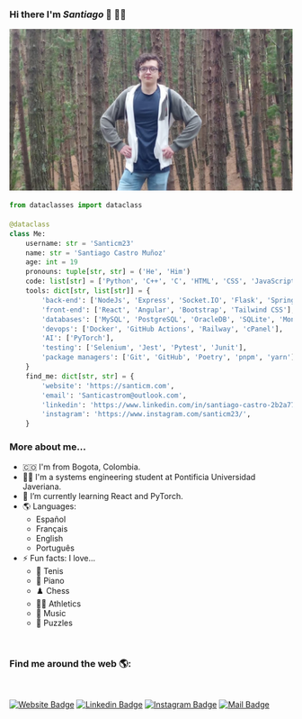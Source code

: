 ### Hi there I'm **_Santiago_** 👋 👨‍💻

![](./public/my-photo.jpg)

```python
from dataclasses import dataclass

@dataclass
class Me:
    username: str = 'Santicm23'
    name: str = 'Santiago Castro Muñoz'
    age: int = 19
    pronouns: tuple[str, str] = ('He', 'Him')
    code: list[str] = ['Python', 'C++', 'C', 'HTML', 'CSS', 'JavaScript', 'TypeScript', 'Java', 'php' 'SQL']
    tools: dict[str, list[str]] = {
        'back-end': ['NodeJs', 'Express', 'Socket.IO', 'Flask', 'Spring Boot'],
        'front-end': ['React', 'Angular', 'Bootstrap', 'Tailwind CSS'],
        'databases': ['MySQL', 'PostgreSQL', 'OracleDB', 'SQLite', 'MongoDB'],
        'devops': ['Docker', 'GitHub Actions', 'Railway', 'cPanel'],
        'AI': ['PyTorch'],
        'testing': ['Selenium', 'Jest', 'Pytest', 'Junit'],
        'package managers': ['Git', 'GitHub', 'Poetry', 'pnpm', 'yarn']
    }
    find_me: dict[str, str] = {
        'website': 'https://santicm.com',
        'email': 'Santicastrom@outlook.com',
        'linkedin': 'https://www.linkedin.com/in/santiago-castro-2b2a77276/',
        'instagram': 'https://www.instagram.com/santicm23/',
    }
```

### More about me...

- 🇨🇴 I'm from Bogota, Colombia.
- 👨‍💻 I'm a systems engineering student at Pontificia Universidad Javeriana.
- 🌱 I’m currently learning React and PyTorch.
- 🌎 Languages:
  - Español
  - Français
  - English
  - Português
- ⚡ Fun facts: I love...
  - 🎾 Tenis
  - 🎹 Piano
  - ♟️ Chess
  - 🏃‍♂️ Athletics
  - 🎵 Music
  - 🧩 Puzzles

<br>

### Find me around the web 🌎:

<br>

[![Website Badge](https://img.shields.io/badge/Website-3b5998?logo=Google-Chrome&logoColor=white&link=https://santicm.com)](https://santicm.com)
[![Linkedin Badge](https://img.shields.io/badge/-LinkedIn-222222?logo=Linkedin&logoColor=white&link=https://www.linkedin.com/in/01naveenv/)](https://www.linkedin.com/in/santiago-castro-2b2a77276/)
[![Instagram Badge](https://img.shields.io/badge/-Instagram-222222?logo=Instagram&logoColor=white&link=https://www.instagram.com/santicm23/)](https://www.instagram.com/santicm23/)
[![Mail Badge](https://img.shields.io/badge/-Mail-222222?logo=Gmail&logoColor=white&link=https://)](mailto:Santicastrom@outlook.com)
